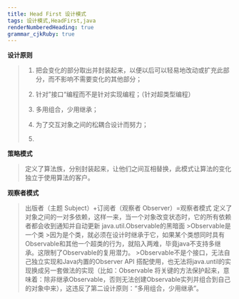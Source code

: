 ```yaml
---
title: Head First 设计模式
tags: 设计模式,HeadFirst,java
renderNumberedHeading: true
grammar_cjkRuby: true
---
```



**设计原则**
 > 1. 把会变化的部分取出并封装起来，以便以后可以轻易地改动或扩充此部分，而不影响不需要变化的其他部分；
 > 
 > 2. 针对”接口“编程而不是针对实现编程；（针对超类型编程）
 > 
 > 3. 多用组合，少用继承；
 > 
 > 4. 为了交互对象之间的松耦合设计而努力；
 > 
 > 5.

**策略模式**

> 定义了算法族，分别封装起来，让他们之间互相替换，此模式让算法的变化独立于使用算法的客户。

**观察者模式**
>出版者（主题 Subject）+订阅者（观察者 Observer）=观察者模式
>定义了对象之间的一对多依赖，这样一来，当一个对象改变状态时，它的所有依赖者都会收到通知并自动更新
>java.util.Observable的黑暗面
	>Observable是一个类
		>因为是个类，就必须在设计时继承于它，如果某个类想同时具有Observable和其他一个超类的行为，就陷入两难，毕竟java不支持多继承。这限制了Observable的复用潜力。
	>Observable不是个接口，无法自己独立实现和Java内置的Observer API 搭配使用，也无法将java.until的实现换成另一套做法的实现（比如：Observable 将关键的方法保护起来，意味着：除非继承Observable，否则无法创建Observable实列并组合到自己的对象中来），这违反了第二设计原则：“多用组合，少用继承”。